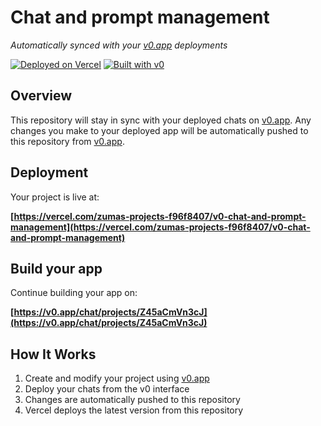 # Chat and prompt management

*Automatically synced with your [v0.app](https://v0.app) deployments*

[![Deployed on Vercel](https://img.shields.io/badge/Deployed%20on-Vercel-black?style=for-the-badge&logo=vercel)](https://vercel.com/zumas-projects-f96f8407/v0-chat-and-prompt-management)
[![Built with v0](https://img.shields.io/badge/Built%20with-v0.app-black?style=for-the-badge)](https://v0.app/chat/projects/Z45aCmVn3cJ)

## Overview

This repository will stay in sync with your deployed chats on [v0.app](https://v0.app).
Any changes you make to your deployed app will be automatically pushed to this repository from [v0.app](https://v0.app).

## Deployment

Your project is live at:

**[https://vercel.com/zumas-projects-f96f8407/v0-chat-and-prompt-management](https://vercel.com/zumas-projects-f96f8407/v0-chat-and-prompt-management)**

## Build your app

Continue building your app on:

**[https://v0.app/chat/projects/Z45aCmVn3cJ](https://v0.app/chat/projects/Z45aCmVn3cJ)**

## How It Works

1. Create and modify your project using [v0.app](https://v0.app)
2. Deploy your chats from the v0 interface
3. Changes are automatically pushed to this repository
4. Vercel deploys the latest version from this repository
